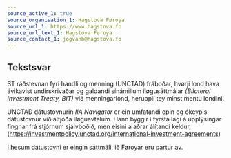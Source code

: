```yaml
---
source_active_1: true
source_organisation_1: Hagstova Føroya
source_url_1: https://www.hagstova.fo
source_url_text_1: Hagstova Føroya
source_contact_1: jogvanb@hagstova.fo
---
```

## Tekstsvar  
ST ráðstevnan fyri handli og menning (UNCTAD) fráboðar, hvørji lond hava ávikavist undirskrivaðar og galdandi sínámillum íløgusáttmálar *(Bilateral Investment Treaty, BIT)* við menningarlond, heruppií tey minst mentu londini.  
  
UNCTAD dátustovnurin *IIA Navigator* er ein umfatandi opin og ókeypis dátustovnur við altjóða íløguavtalum. Hann byggir í fyrsta lagi á upplýsingar fingnar frá stjórnum sjálvboðið, men eisini á aðrar álítandi keldur, (https://investmentpolicy.unctad.org/international-investment-agreements)  
  
Í hesum dátustovni er eingin sáttmáli, ið Føroyar eru partur av.
